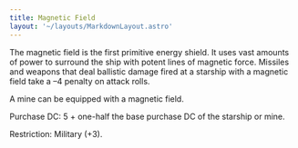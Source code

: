 ```yaml
---
title: Magnetic Field
layout: '~/layouts/MarkdownLayout.astro'
---
```

The magnetic field is the first primitive energy shield. It uses vast amounts
of power to surround the ship with potent lines of magnetic force. Missiles
and weapons that deal ballistic damage fired at a starship with a magnetic
field take a –4 penalty on attack rolls.

A mine can be equipped with a magnetic field.

Purchase DC: 5 + one-half the base purchase DC of the starship or mine.

Restriction: Military (+3).

